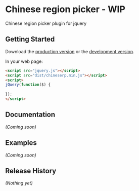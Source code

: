 # Chinese region picker - WIP

Chinese region picker plugin for jquery

## Getting Started
Download the [production version][min] or the [development version][max].

[min]: https://raw.github.com/xixilive/chineserp/master/dist/chineserp.min.js
[max]: https://raw.github.com/xixilive/chineserp/master/dist/chineserp.js

In your web page:

```html
<script src="jquery.js"></script>
<script src="dist/chineserp.min.js"></script>
<script>
jQuery(function($) {
  
});
</script>
```

## Documentation
_(Coming soon)_

## Examples
_(Coming soon)_

## Release History
_(Nothing yet)_
